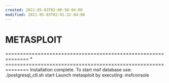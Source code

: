 ```yaml
---
created: 2021-05-03T02:00:50-04:00
modified: 2021-05-03T02:01:32-04:00
---
```


# METASPLOIT

============================================================== * ==============================================================
 Installation complete.
 To start msf database use: ./postgresql_ctl.sh start
 Launch metasploit by executing: msfconsole